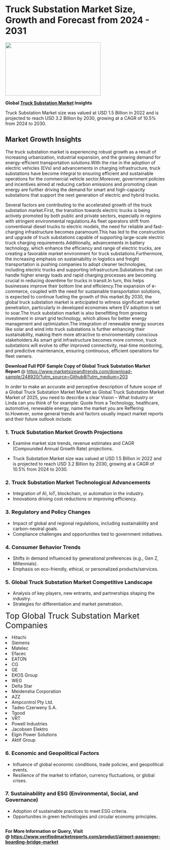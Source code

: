 <H1>Truck Substation Market Size, Growth and Forecast from 2024 - 2031</H1><img class="aligncenter size-medium wp-image-584254" src="https://thirdeyenews.in/wp-content/uploads/2024/09/Global-Market-Research-300x168.jpeg" alt="" width="300" height="168" /><p><strong>Global&nbsp;<a href="https://www.marketsizeandtrends.com/download-sample/248920/?utm_source=Github8j?utm_medium=203">Truck Substation Market</a> Insights</strong></p><p>Truck Substation Market size was valued at USD 1.5 Billion in 2022 and is projected to reach USD 3.2 Billion by 2030, growing at a CAGR of 10.5% from 2024 to 2030.</p><p><h2>Market Growth Insights</h2> <p>The truck substation market is experiencing robust growth as a result of increasing urbanization, industrial expansion, and the growing demand for energy-efficient transportation solutions.With the rise in the adoption of electric vehicles (EVs) and advancements in charging infrastructure, truck substations have become integral to ensuring efficient and sustainable operations for the commercial vehicle sector.Moreover, government policies and incentives aimed at reducing carbon emissions and promoting clean energy are further driving the demand for smart and high-capacity substations that support the next generation of electric and hybrid trucks.</p> <p>Several factors are contributing to the accelerated growth of the truck substation market.First, the transition towards electric trucks is being actively promoted by both public and private sectors, especially in regions with stringent environmental regulations.As fleet operators shift from conventional diesel trucks to electric models, the need for reliable and fast-charging infrastructure becomes paramount.This has led to the construction and upgrade of truck substations capable of supporting large-scale electric truck charging requirements.Additionally, advancements in battery technology, which enhance the efficiency and range of electric trucks, are creating a favorable market environment for truck substations.Furthermore, the increasing emphasis on sustainability in logistics and freight transportation is pushing companies to adopt cleaner technologies, including electric trucks and supporting infrastructure.Substations that can handle higher energy loads and rapid charging processes are becoming crucial in reducing downtime for trucks in transit.In turn, this helps businesses improve their bottom line and efficiency.The expansion of e-commerce, coupled with the need for sustainable transportation solutions, is expected to continue fueling the growth of this market.By 2030, the global truck substation market is anticipated to witness significant market penetration, particularly in developed economies where EV adoption is set to soar.The truck substation market is also benefitting from growing investment in smart grid technology, which allows for better energy management and optimization.The integration of renewable energy sources like solar and wind into truck substations is further enhancing their sustainability, making them more attractive to environmentally conscious stakeholders.As smart grid infrastructure becomes more common, truck substations will evolve to offer improved connectivity, real-time monitoring, and predictive maintenance, ensuring continuous, efficient operations for fleet owners.</p> <p><span class=""><strong>Download Full PDF Sample Copy of Global Truck Substation Market Report</strong> @ <a href="https://www.marketsizeandtrends.com/download-sample/248920/?utm_source=Github8j?utm_medium=203" target="_blank">https://www.marketsizeandtrends.com/download-sample/248920/?utm_source=Github8j?utm_medium=203</a></span></p><p>In order to make an accurate and perceptive description of future scope of a Global&nbsp;Truck Substation Market Market as Global&nbsp;Truck Substation Market Market of 2025, you need to describe a clear Vision &ndash; What Industry or Linda can you think of for example: Quote from a Technology, healthcare, automotive, renewable energy, name the market you are Reffering to.However, some general trends and factors usually impact market reports and their future outlook include:</p><h3>1.&nbsp;<strong>Truck Substation Market Growth Projections</strong></h3><ul><li>Examine market size trends, revenue estimates and CAGR (Compounded Annual Growth Rate) projections.</li><li><p>Truck Substation Market size was valued at USD 1.5 Billion in 2022 and is projected to reach USD 3.2 Billion by 2030, growing at a CAGR of 10.5% from 2024 to 2030.</p></li></ul><h3>2.&nbsp;<strong>Truck Substation Market Technological Advancements</strong></h3><ul><li>Integration of AI, IoT, blockchain, or automation in the industry.</li><li>Innovations driving cost reductions or improving efficiency.</li></ul><h3>3.&nbsp;<strong>Regulatory and Policy Changes</strong></h3><ul><li>Impact of global and regional regulations, including sustainability and carbon-neutral goals.</li><li>Compliance challenges and opportunities tied to government initiatives.</li></ul><h3>4.&nbsp;<strong>Consumer Behavior Trends</strong></h3><ul><li>Shifts in demand influenced by generational preferences (e.g., Gen Z, Millennials).</li><li>Emphasis on eco-friendly, ethical, or personalized products/services.</li></ul><h3>5.&nbsp;<strong>Global Truck Substation Market Competitive Landscape</strong></h3><ul><li>Analysis of key players, new entrants, and partnerships shaping the industry.</li><li>Strategies for differentiation and market penetration.</li></ul><p data-pm-slice="1 1 []"><span style="color: inherit; font-family: inherit; font-size: 25px;">Top Global Truck Substation Market Companies</span></p><div class="" data-test-id=""><p><li>Hitachi</li><li> Siemens</li><li> Matelec</li><li> Efacec</li><li> EATON</li><li> CG</li><li> GE</li><li> EKOS Group</li><li> WEG</li><li> Delta Star</li><li> Meidensha Corporation</li><li> AZZ</li><li> Ampcontrol Pty Ltd.</li><li> Tadeo Czerweny S.A.</li><li> Tgood</li><li> VRT</li><li> Powell Industries</li><li> Jacobsen Elektro</li><li> Elgin Power Solutions</li><li> Aktif Group</li></p></div><h3>6.&nbsp;<strong>Economic and Geopolitical Factors</strong></h3><ul><li>Influence of global economic conditions, trade policies, and geopolitical events.</li><li>Resilience of the market to inflation, currency fluctuations, or global crises.</li></ul><h3>7.&nbsp;<strong>Sustainability and ESG (Environmental, Social, and Governance)</strong></h3><ul><li>Adoption of sustainable practices to meet ESG criteria.</li><li>Opportunities in green technologies and circular economy principles.</li></ul><h2><strong style="font-size: 14px;">For More Information or Query, Visit @&nbsp;</strong><a style="background-color: #ffffff; font-size: 14px;" href="https://www.marketsizeandtrends.com/report/truck-substation-market/" target="_blank">https://www.verifiedmarketreports.com/product/airport-passenger-boarding-bridge-market</a></h2>